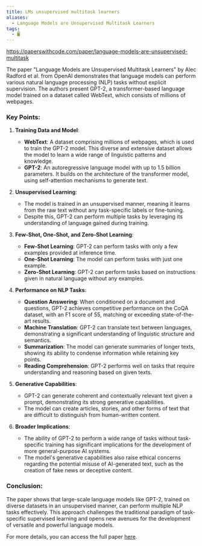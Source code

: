 ```yaml
---
title: LMs unsupervised multitask learners
aliases:
  - Language Models are Unsupervised Multitask Learners
tags:
  - 🖥️
---
```


https://paperswithcode.com/paper/language-models-are-unsupervised-multitask

The paper "Language Models are Unsupervised Multitask Learners" by Alec Radford et al. from OpenAI demonstrates that language models can perform various natural language processing (NLP) tasks without explicit supervision. The authors present GPT-2, a transformer-based language model trained on a dataset called WebText, which consists of millions of webpages.

### Key Points:

1. **Training Data and Model**:
    - **WebText**: A dataset comprising millions of webpages, which is used to train the GPT-2 model. This diverse and extensive dataset allows the model to learn a wide range of linguistic patterns and knowledge.
    - **GPT-2**: An autoregressive language model with up to 1.5 billion parameters. It builds on the architecture of the transformer model, using self-attention mechanisms to generate text.

2. **Unsupervised Learning**:
    - The model is trained in an unsupervised manner, meaning it learns from the raw text without any task-specific labels or fine-tuning.
    - Despite this, GPT-2 can perform multiple tasks by leveraging its understanding of language gained during training.

3. **Few-Shot, One-Shot, and Zero-Shot Learning**:
    - **Few-Shot Learning**: GPT-2 can perform tasks with only a few examples provided at inference time.
    - **One-Shot Learning**: The model can perform tasks with just one example.
    - **Zero-Shot Learning**: GPT-2 can perform tasks based on instructions given in natural language without any examples.

4. **Performance on NLP Tasks**:
    - **Question Answering**: When conditioned on a document and questions, GPT-2 achieves competitive performance on the CoQA dataset, with an F1 score of 55, matching or exceeding state-of-the-art results.
    - **Machine Translation**: GPT-2 can translate text between languages, demonstrating a significant understanding of linguistic structure and semantics.
    - **Summarization**: The model can generate summaries of longer texts, showing its ability to condense information while retaining key points.
    - **Reading Comprehension**: GPT-2 performs well on tasks that require understanding and reasoning based on given texts.

5. **Generative Capabilities**:
    - GPT-2 can generate coherent and contextually relevant text given a prompt, demonstrating its strong generative capabilities.
    - The model can create articles, stories, and other forms of text that are difficult to distinguish from human-written content.

6. **Broader Implications**:
    - The ability of GPT-2 to perform a wide range of tasks without task-specific training has significant implications for the development of more general-purpose AI systems.
    - The model's generative capabilities also raise ethical concerns regarding the potential misuse of AI-generated text, such as the creation of fake news or deceptive content.

### Conclusion:
The paper shows that large-scale language models like GPT-2, trained on diverse datasets in an unsupervised manner, can perform multiple NLP tasks effectively. This approach challenges the traditional paradigm of task-specific supervised learning and opens new avenues for the development of versatile and powerful language models.

For more details, you can access the full paper [here](https://paperswithcode.com/paper/language-models-are-unsupervised-multitask).

